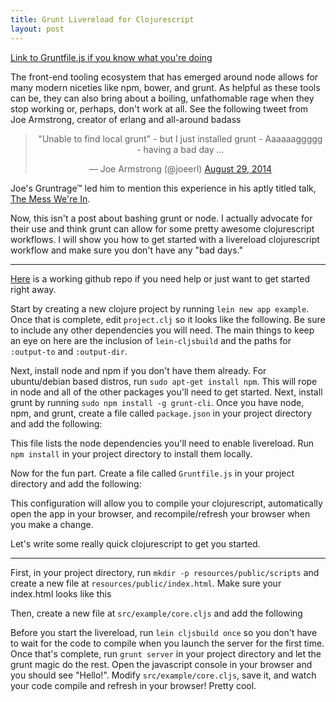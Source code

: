 ```yaml
---
title: Grunt Livereload for Clojurescript
layout: post
---
```


[Link to Gruntfile.js if you know what you're doing](https://github.com/tgallant/cljs-livereload-example/blob/master/Gruntfile.js)

The front-end tooling ecosystem that has emerged around node allows for many modern niceties like npm, bower, and grunt. As helpful as these tools can be, they can also bring about a boiling, unfathomable rage when they stop working or, perhaps, don't work at all. See the following tweet from Joe Armstrong, creator of erlang and all-around badass

<center>
<blockquote class="twitter-tweet" lang="en"><p>&quot;Unable to find local grunt&quot; - but I just installed grunt - Aaaaaaggggg - &#10;having a bad day ...</p>&mdash; Joe Armstrong (@joeerl) <a href="https://twitter.com/joeerl/status/505337612513853441">August 29, 2014</a></blockquote>
<script async src="//platform.twitter.com/widgets.js" charset="utf-8"></script>
</center>

Joe's Gruntrage&trade; led him to mention this experience in his aptly titled talk, [The Mess We're In](https://www.youtube.com/watch?v=lKXe3HUG2l4).

Now, this isn't a post about bashing grunt or node. I actually advocate for their use and think grunt can allow for some pretty awesome clojurescript workflows. I will show you how to get started with a livereload clojurescript workflow and make sure you don't have any "bad days."

<hr>

[Here](https://github.com/tgallant/cljs-livereload-example) is a working github repo if you need help or just want to get started right away.

Start by creating a new clojure project by running `lein new app example`. Once that is complete, edit `project.clj` so it looks like the following. Be sure to include any other dependencies you will need. The main things to keep an eye on here are the inclusion of `lein-cljsbuild` and the paths for `:output-to` and `:output-dir`.  

<script src="https://gist.github.com/tgallant/450b0361b06a5de7bcd8.js"></script>

Next, install node and npm if you don't have them already. For ubuntu/debian based distros, run `sudo apt-get install npm`. This will rope in node and all of the other packages you'll need to get started. Next, install grunt by running `sudo npm install -g grunt-cli`. Once you have node, npm, and grunt, create a file called `package.json` in your project directory and add the following:

<script src="https://gist.github.com/tgallant/e2935dc79395de03c9b4.js"></script>

This file lists the node dependencies you'll need to enable livereload. Run `npm install` in your project directory to install them locally. 

Now for the fun part. Create a file called `Gruntfile.js` in your project directory and add the following:

<script src="https://gist.github.com/tgallant/682ad1d6ee3fd63d42c2.js"></script>

This configuration will allow you to compile your clojurescript, automatically open the app in your browser, and recompile/refresh your browser when you make a change.

Let's write some really quick clojurescript to get you started.
<hr>

First, in your project directory, run `mkdir -p resources/public/scripts` and create a new file at `resources/public/index.html`. Make sure your index.html looks like this

<script src="https://gist.github.com/tgallant/b9229ffed14537ac6e5d.js"></script>

Then, create a new file at `src/example/core.cljs` and add the following

<script src="https://gist.github.com/tgallant/822f92bce8386d6171b0.js"></script>

Before you start the livereload, run `lein cljsbuild once` so you don't have to wait for the code to compile when you launch the server for the first time. Once that's complete, run `grunt server` in your project directory and let the grunt magic do the rest. Open the javascript console in your browser and you should see "Hello!". Modify `src/example/core.cljs`, save it, and watch your code compile and refresh in your browser! Pretty cool.